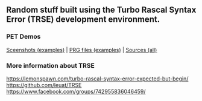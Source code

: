 ## Random stuff built using the Turbo Rascal Syntax Error (TRSE) development environment.

### PET Demos
[Sceenshots (examples)](https://github.com/fuzzybad/trse/tree/main/pet/TRSE%20Examples/screenshots) | 
[PRG files (examples)](https://github.com/fuzzybad/trse/tree/main/pet/TRSE%20Examples/bin) |
[Sources (all)](https://github.com/fuzzybad/trse/tree/main/pet)


### More information about TRSE
https://lemonspawn.com/turbo-rascal-syntax-error-expected-but-begin/<BR>
https://github.com/leuat/TRSE<BR>
https://www.facebook.com/groups/742955836046459/<BR>
